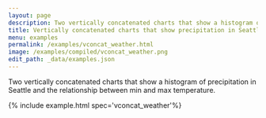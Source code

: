 ```yaml
---
layout: page
description: Two vertically concatenated charts that show a histogram of precipitation in Seattle and the relationship between min and max temperature.
title: Vertically concatenated charts that show precipitation in Seattle
menu: examples
permalink: /examples/vconcat_weather.html
image: /examples/compiled/vconcat_weather.png
edit_path: _data/examples.json
---
```


Two vertically concatenated charts that show a histogram of precipitation in Seattle and the relationship between min and max temperature.

{% include example.html spec='vconcat_weather'%}
